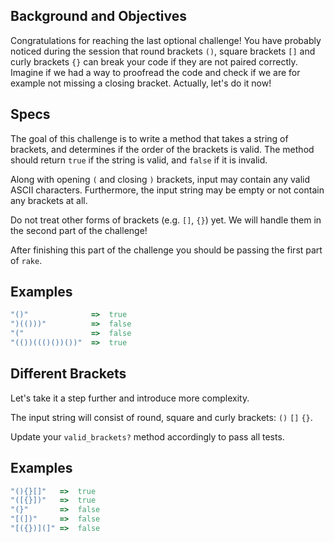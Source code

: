 ## Background and Objectives

Congratulations for reaching the last optional challenge! You have probably noticed during the session that round brackets `()`, square brackets `[]` and curly brackets `{}` can break your code if they are not paired correctly. Imagine if we had a way to proofread the code and check if we are for example not missing a closing bracket. Actually, let's do it now!

## Specs

The goal of this challenge is to write a method that takes a string of brackets, and determines if the order of the brackets is valid. The method should return `true` if the string is valid, and `false` if it is invalid.

Along with opening `(` and closing `)` brackets, input may contain any valid ASCII characters. Furthermore, the input string may be empty or not contain any brackets at all.

Do not treat other forms of brackets (e.g. `[]`, `{}`) yet. We will handle them in the second part of the challenge!

After finishing this part of the challenge you should be passing the first part of `rake`.

## Examples

```ruby
"()"              =>  true
")(()))"          =>  false
"("               =>  false
"(())((()())())"  =>  true
```

## Different Brackets

Let's take it a step further and introduce more complexity.

The input string will consist of round, square and curly brackets: `()` `[]` `{}`.

Update your `valid_brackets?` method accordingly to pass all tests.

## Examples

```ruby
"(){}[]"   =>  true
"([{}])"   =>  true
"(}"       =>  false
"[(])"     =>  false
"[({})](]" =>  false
```
